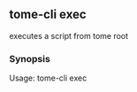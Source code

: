## tome-cli exec

executes a script from tome root

### Synopsis


Usage: tome-cli exec <path-to> <script> [args...]

The exec command executes a script file with the provided arguments.

The exec command will search for the script file in the root directory
specified in the tome configuration flags or env vars. Paths will be
joined with the root directory, the intervening directories, and
the script file name.

When executed, the script will be become the tome-cli process through
the syscall.Exec function.

TOME_ROOT and TOME_EXECUTABLE are injected into the environment as well
as the executable name as an uppercased snake case string.

If the executable name is 'kit' the additional environment variables would be:
KIT_ROOT, KIT_EXECUTABLE.


```
tome-cli exec [flags]
```

### Options

```
      --dry-run   Dry run the exec command
  -h, --help      help for exec
```

### Options inherited from parent commands

```
  -d, --debug               debug logs
  -e, --executable string   executable name
  -r, --root string         root directory containing scripts (default ".")
```

### SEE ALSO

* [tome-cli](tome-cli.md)	 - A cli tool to manage scripts as a set of subcommands

###### Auto generated by spf13/cobra on 8-Aug-2024
